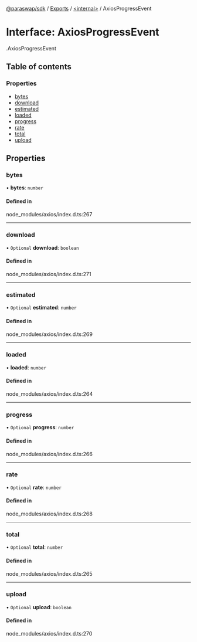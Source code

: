 [@paraswap/sdk](../README.md) / [Exports](../modules.md) / [<internal\>](../modules/internal_.md) / AxiosProgressEvent

# Interface: AxiosProgressEvent

[<internal>](../modules/internal_.md).AxiosProgressEvent

## Table of contents

### Properties

- [bytes](internal_.AxiosProgressEvent.md#bytes)
- [download](internal_.AxiosProgressEvent.md#download)
- [estimated](internal_.AxiosProgressEvent.md#estimated)
- [loaded](internal_.AxiosProgressEvent.md#loaded)
- [progress](internal_.AxiosProgressEvent.md#progress)
- [rate](internal_.AxiosProgressEvent.md#rate)
- [total](internal_.AxiosProgressEvent.md#total)
- [upload](internal_.AxiosProgressEvent.md#upload)

## Properties

### bytes

• **bytes**: `number`

#### Defined in

node_modules/axios/index.d.ts:267

___

### download

• `Optional` **download**: `boolean`

#### Defined in

node_modules/axios/index.d.ts:271

___

### estimated

• `Optional` **estimated**: `number`

#### Defined in

node_modules/axios/index.d.ts:269

___

### loaded

• **loaded**: `number`

#### Defined in

node_modules/axios/index.d.ts:264

___

### progress

• `Optional` **progress**: `number`

#### Defined in

node_modules/axios/index.d.ts:266

___

### rate

• `Optional` **rate**: `number`

#### Defined in

node_modules/axios/index.d.ts:268

___

### total

• `Optional` **total**: `number`

#### Defined in

node_modules/axios/index.d.ts:265

___

### upload

• `Optional` **upload**: `boolean`

#### Defined in

node_modules/axios/index.d.ts:270
